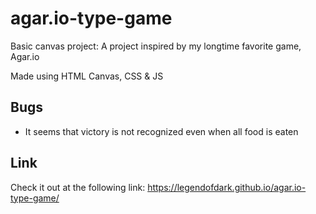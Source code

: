 # agar.io-type-game

Basic canvas project:
A project inspired by my longtime favorite game, Agar.io

Made using HTML Canvas, CSS & JS

## Bugs
- It seems that victory is not recognized even when all food is eaten

## Link
Check it out at the following link: https://legendofdark.github.io/agar.io-type-game/
